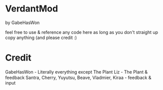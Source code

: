 ﻿# VerdantMod
by GabeHasWon

feel free to use & reference any code here as long as you don't straight up copy anything
(and please credit :)

# Credit
GabeHasWon - Literally everything except The Plant
Liᴢ - The Plant & feedback
Santra, Cherry, Yuyutsu, Beave, Vladmier, Kiraa - feedback & input